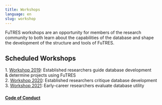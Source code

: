```yaml
---
title: Workshops
language: en
slug: workshop
---
```

FuTRES workshops are an opportunity for members of the research community to both learn about the capabilities of the database and shape the development of the structure and tools of FuTRES.

## Scheduled Workshops
<p>1. <a href="https://futres.org/workshop2019/">Workshop 2019</a>: Established researchers guide database development <br>   & determine projects using FuTRES<br>
  2. <a href="https://futres.org/workshop2020/">Workshop 2020</a>: Established researchers critique database development<br>
  3. <a href="https://futres.org/workshop2021/">Workshop 2021</a>: Early-career researchers evaluate database utility</p>
<h3 style="text-align: center;" markdown="1">

<h4><a href="https://futres.org/codeofconduct/">Code of Conduct</a></h4>

